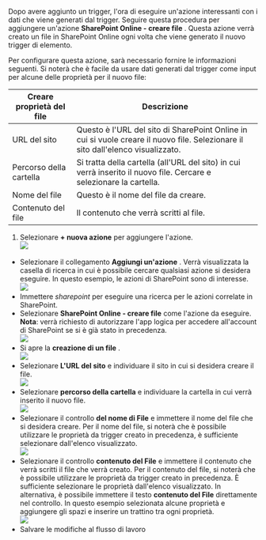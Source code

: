 Dopo avere aggiunto un trigger, l'ora di eseguire un'azione interessanti con i dati che viene generati dal trigger. Seguire questa procedura per aggiungere un'azione **SharePoint Online - creare file** . Questa azione verrà creato un file in SharePoint Online ogni volta che viene generato il nuovo trigger di elemento. 

Per configurare questa azione, sarà necessario fornire le informazioni seguenti. Si noterà che è facile da usare dati generati dal trigger come input per alcune delle proprietà per il nuovo file:

|Creare proprietà del file|Descrizione|
|---|---|
|URL del sito|Questo è l'URL del sito di SharePoint Online in cui si vuole creare il nuovo file. Selezionare il sito dall'elenco visualizzato.|
|Percorso della cartella|Si tratta della cartella (all'URL del sito) in cui verrà inserito il nuovo file. Cercare e selezionare la cartella.|
|Nome del file|Questo è il nome del file da creare.|
|Contenuto del file|Il contenuto che verrà scritti al file.|

1. Selezionare **+ nuova azione** per aggiungere l'azione.  
![](./media/connectors-create-api-sharepointonline/action-1.png)  
- Selezionare il collegamento **Aggiungi un'azione** . Verrà visualizzata la casella di ricerca in cui è possibile cercare qualsiasi azione si desidera eseguire. In questo esempio, le azioni di SharePoint sono di interesse.    
![](./media/connectors-create-api-sharepointonline/action-2.png)    
- Immettere *sharepoint* per eseguire una ricerca per le azioni correlate in SharePoint.
- Selezionare **SharePoint Online - creare file** come l'azione da eseguire.   **Nota**: verrà richiesto di autorizzare l'app logica per accedere all'account di SharePoint se si è già stato in precedenza.    
![](./media/connectors-create-api-sharepointonline/action-3.png)    
- Si apre la **creazione di un file** .   
![](./media/connectors-create-api-sharepointonline/action-4.png)     
- Selezionare **L'URL del sito** e individuare il sito in cui si desidera creare il file.     
![](./media/connectors-create-api-sharepointonline/action-5.png)  
- Selezionare **percorso della cartella** e individuare la cartella in cui verrà inserito il nuovo file.  
![](./media/connectors-create-api-sharepointonline/action-6.png)  
- Selezionare il controllo **del nome di File** e immettere il nome del file che si desidera creare. Per il nome del file, si noterà che è possibile utilizzare le proprietà da trigger creato in precedenza, è sufficiente selezionare dall'elenco visualizzato.     
![](./media/connectors-create-api-sharepointonline/action-7.png)  
- Selezionare il controllo **contenuto del File** e immettere il contenuto che verrà scritti il file che verrà creato. Per il contenuto del file, si noterà che è possibile utilizzare le proprietà da trigger creato in precedenza. È sufficiente selezionare le proprietà dall'elenco visualizzato. In alternativa, è possibile immettere il testo **contenuto del File** direttamente nel controllo. In questo esempio selezionata alcune proprietà e aggiungere gli spazi e inserire un trattino tra ogni proprietà.        
![](./media/connectors-create-api-sharepointonline/action-8.png)  
- Salvare le modifiche al flusso di lavoro  

